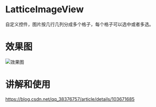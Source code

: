 # LatticeImageView
自定义控件，图片按几行几列分成多个格子，每个格子可以选中或者多选。
# 效果图
![效果图](https://img-blog.csdnimg.cn/20191223201913804.gif)
# 讲解和使用
https://blog.csdn.net/qq_38376757/article/details/103671685
